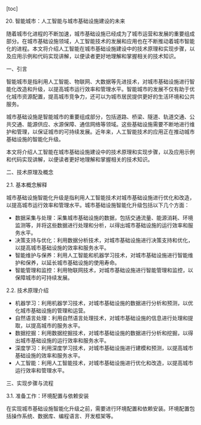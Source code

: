 
[toc]                    
                
                
20. 智能城市：人工智能与城市基础设施建设的未来

随着城市化进程的不断加速，城市基础设施已经成为了城市运营和发展的重要组成部分。在城市基础设施领域，人工智能技术的发展和应用也在不断推动着城市智能化的进程。本文将介绍人工智能在城市基础设施建设中的技术原理和实现步骤，以及应用示例和代码实现讲解，以便读者更好地理解和掌握相关的技术知识。

一、引言

智能城市是指利用人工智能、物联网、大数据等先进技术，对城市基础设施进行智能化改造和升级，以提高城市运行效率和管理水平。智能城市的发展不仅有助于优化城市资源配置，提高城市竞争力，还可以为城市居民提供更好的生活环境和公共服务。

城市基础设施是智能城市的重要组成部分，包括道路、桥梁、隧道、轨道交通、公共交通、能源供应、水源保障、通信网络等领域。这些基础设施需要不断地进行维护和管理，以保证城市的可持续发展。近年来，人工智能技术的应用正在推动城市基础设施的智能化升级。

本文将介绍人工智能在城市基础设施建设中的技术原理和实现步骤，以及应用示例和代码实现讲解，以便读者更好地理解和掌握相关的技术知识。

二、技术原理及概念

2.1. 基本概念解释

城市基础设施智能化升级是指利用人工智能技术对城市基础设施进行优化和改造，以提高城市运行效率和管理水平。城市基础设施智能化升级包括以下几个方面：

- 数据采集与处理：采集城市基础设施的数据，包括交通流量、能源消耗、环境监测等，并将这些数据进行处理和分析，以得出城市基础设施的运行效率和服务水平。
- 决策支持与优化：利用数据分析技术，对城市基础设施进行决策支持和优化，以提高城市基础设施的效率和服务水平。
- 智能维护与保养：利用人工智能和机器学习技术，对城市基础设施进行智能维护和保养，以延长城市基础设施的使用寿命。
- 智能管理和监控：利用物联网技术，对城市基础设施进行智能管理和监控，以保障城市的可持续发展。

2.2. 技术原理介绍

- 机器学习：利用机器学习技术，对城市基础设施的数据进行分析和预测，以优化城市基础设施的管理和运营。
- 自然语言处理：利用自然语言处理技术，对城市基础设施的信息进行处理和提取，以提高城市的服务水平。
- 数据挖掘：利用数据挖掘技术，对城市基础设施的数据进行分析和挖掘，以得出城市基础设施的运行效率和服务水平。
- 深度学习：利用深度学习技术，对城市基础设施进行建模和预测，以提高城市基础设施的效率和服务水平。
- 人工智能：利用人工智能技术，对城市基础设施进行优化和改造，以提高城市运行效率和管理水平。

三、实现步骤与流程

3.1. 准备工作：环境配置与依赖安装

在实现城市基础设施智能化升级之前，需要进行环境配置和依赖安装。环境配置包括操作系统、数据库、编程语言、开发框架等。

